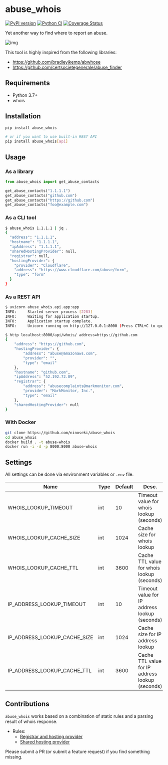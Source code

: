 # abuse_whois

[![PyPI version](https://badge.fury.io/py/abuse-whois.svg)](https://badge.fury.io/py/abuse-whois)
[![Python CI](https://github.com/ninoseki/abuse_whois/actions/workflows/test.yml/badge.svg)](https://github.com/ninoseki/abuse_whois/actions/workflows/test.yml)
[![Coverage Status](https://coveralls.io/repos/github/ninoseki/abuse_whois/badge.svg?branch=main)](https://coveralls.io/github/ninoseki/abuse_whois?branch=main)

Yet another way to find where to report an abuse.

![img](./images/overview.jpg)

This tool is highly inspired from the following libraries:

- https://github.com/bradleyjkemp/abwhose
- https://github.com/certsocietegenerale/abuse_finder

## Requirements

- Python 3.7+
- whois

## Installation

```bash
pip install abuse_whois

# or if you want to use built-in REST API
pip install abuse_whois[api]
```

## Usage

### As a library

```python
from abuse_whois import get_abuse_contacts

get_abuse_contacts("1.1.1.1")
get_abuse_contacts("github.com")
get_abuse_contacts("https://github.com")
get_abuse_contacts("foo@example.com")
```

### As a CLI tool

```bash
$ abuse_whois 1.1.1.1 | jq .
{
  "address": "1.1.1.1",
  "hostname": "1.1.1.1",
  "ipAddress": "1.1.1.1",
  "sharedHostingProvider": null,
  "registrar": null,
  "hostingProvider": {
    "provider": "Cloudflare",
    "address": "https://www.cloudflare.com/abuse/form",
    "type": "form"
  }
}
```

### As a REST API

```bash
$ uvicorn abuse_whois.api.app:app
INFO:     Started server process [2283]
INFO:     Waiting for application startup.
INFO:     Application startup complete.
INFO:     Uvicorn running on http://127.0.0.1:8000 (Press CTRL+C to quit)

$ http localhost:8000/api/whois/ address=https://github.com
{
    "address": "https://github.com",
    "hostingProvider": {
        "address": "abuse@amazonaws.com",
        "provider": "",
        "type": "email"
    },
    "hostname": "github.com",
    "ipAddress": "52.192.72.89",
    "registrar": {
        "address": "abusecomplaints@markmonitor.com",
        "provider": "MarkMonitor, Inc.",
        "type": "email"
    },
    "sharedHostingProvider": null
}
```

### With Docker

```bash
git clone https://github.com/ninoseki/abuse_whois
cd abuse_whois
docker build . -t abuse-whois
docker run -i -d -p 8000:8000 abuse-whois
```

## Settings

All settings can be done via environment variables or `.env` file.

| Name                         | Type | Default | Desc.                                           |
|------------------------------|------|---------|-------------------------------------------------|
| WHOIS_LOOKUP_TIMEOUT         | int  | 10      | Timeout value for whois lookup (seconds)        |
| WHOIS_LOOKUP_CACHE_SIZE      | int  | 1024    | Cache size for whois lookup                     |
| WHOIS_LOOKUP_CACHE_TTL       | int  | 3600    | Cache TTL value for whois lookup (seconds)      |
| IP_ADDRESS_LOOKUP_TIMEOUT    | int  | 10      | Timeout value for IP address lookup (seconds)   |
| IP_ADDRESS_LOOKUP_CACHE_SIZE | int  | 1024    | Cache size for IP address lookup                |
| IP_ADDRESS_LOOKUP_CACHE_TTL  | int  | 3600    | Cache TTL value for IP address lookup (seconds) |

## Contributions

`abuse_whois` works based on a combination of static rules and a parsing result of whois response.

- Rules:
  - [Registrar and hosting provider](https://github.com/ninoseki/abuse_whois/wiki/Registrar-and-Hosting-Provider)
  - [Shared hosting provider](https://github.com/ninoseki/abuse_whois/wiki/Shared-Hosting)

Please submit a PR (or submit a feature request) if you find something missing.
